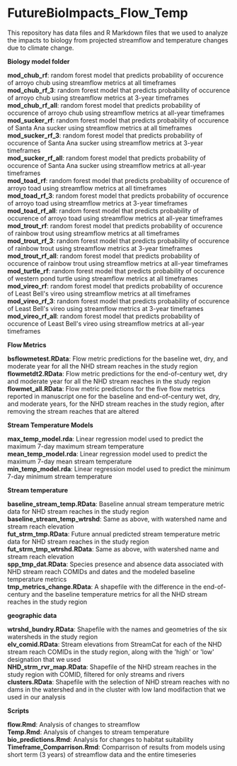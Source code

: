 # FutureBioImpacts_Flow_Temp  

This repository has data files and R Markdown files that we used to analyze the impacts to biology from projected streamflow and temperature changes due to climate change.  

**Biology model folder**   
  
**mod_chub_rf**: random forest model that predicts probability of occurence of arroyo chub using streamflow metrics at all timeframes   
**mod_chub_rf_3**: random forest model that predicts probability of occurence of arroyo chub using streamflow metrics at 3-year timeframes   
**mod_chub_rf_all**: random forest model that predicts probability of occurence of arroyo chub using streamflow metrics at all-year timeframes   
**mod_sucker_rf**: random forest model that predicts probability of occurence of Santa Ana sucker using streamflow metrics at all timeframes   
**mod_sucker_rf_3**: random forest model that predicts probability of occurence of Santa Ana sucker using streamflow metrics at 3-year timeframes   
**mod_sucker_rf_all**: random forest model that predicts probability of occurence of Santa Ana sucker using streamflow metrics at all-year timeframes   
**mod_toad_rf**: random forest model that predicts probability of occurence of arroyo toad using streamflow metrics at all timeframes   
**mod_toad_rf_3**: random forest model that predicts probability of occurence of arroyo toad using streamflow metrics at 3-year timeframes  
**mod_toad_rf_all**: random forest model that predicts probability of occurence of arroyo toad using streamflow metrics at all-year timeframes  
**mod_trout_rf**: random forest model that predicts probability of occurence of rainbow trout using streamflow metrics at all timeframes  
**mod_trout_rf_3**: random forest model that predicts probability of occurence of rainbow trout using streamflow metrics at 3-year timeframes  
**mod_trout_rf_all**: random forest model that predicts probability of occurence of rainbow trout using streamflow metrics at all-year timeframes  
**mod_turtle_rf**: random forest model that predicts probability of occurence of western pond turtle using streamflow metrics at all   timeframes  
**mod_vireo_rf**: random forest model that predicts probability of occurence of Least Bell's vireo using streamflow metrics at all timeframes  
**mod_vireo_rf_3**: random forest model that predicts probability of occurence of Least Bell's vireo using streamflow metrics at 3-year timeframes  
**mod_vireo_rf_all**: random forest model that predicts probability of occurence of Least Bell's vireo using streamflow metrics at all-year timeframes  



**Flow Metrics**  
  
**bsflowmetest.RData**: Flow metric predictions for the baseline wet, dry, and moderate year for all the NHD stream reaches in the study region   
**flowmetdt2.RData**: Flow metric predictions for the end-of-century wet, dry and moderate year for all the NHD stream reaches in the study region  
**flowmet_all.RData**: Flow metric predictions for the five flow metrics reported in manuscript one for the baseline and end-of-century wet, dry, and moderate years, for the NHD stream reaches in the study region, after removing the stream reaches that are altered  



**Stream Temperature Models**  
  
**max_temp_model.rda**: Linear regression model used to predict the maximum 7-day maximum stream temperature  
**mean_temp_model.rda**: Linear regression model used to predict the maximum 7-day mean stream temperature  
**min_temp_model.rda**: Linear regression model used to predict the  minimum 7-day minimum stream temperature  



**Stream temperature**  
  
**baseline_stream_temp.RData**:  Baseline annual stream temperature metric data for NHD stream reaches in the study region  
**baseline_stream_temp_wtrshd**:  Same as above, with watershed name and stream reach elevation   
**fut_strm_tmp.RData**:  Future annual predicted stream temperature metric data for NHD stream reaches in the study region  
**fut_strm_tmp_wtrshd.RData**:  Same as above, with watershed name and stream reach elevation   
**spp_tmp_dat.RData**:  Species presence and absence data associated with NHD stream reach COMIDs and dates and the modeled baseline temperature metrics  
**tmp_metrics_change.RData**: A shapefile with the difference in the end-of-century and the baseline temperature metrics for all the NHD stream reaches in the study region  



**geographic data**  
  
**wtrshd_bundry.RData**:  Shapefile with the names and geometries of the six watersheds in the study region  
**elv_comid.RData**: Stream elevations from StreamCat for each of the NHD stream reach COMIDs in the study region, along with the 'high' or 'low' designation that we used  
**NHD_strm_rvr_map.RData**: Shapefile of the NHD stream reaches in the study region with COMID, filtered for only streams and rivers  
**clusters.RData**: Shapefile with the selection of NHD stream reaches with no dams in the watershed and in the cluster with low land modifaction that we used in our analysis



**Scripts**  
  
**flow.Rmd**: Analysis of changes to streamflow  
**Temp.Rmd**:  Analysis of changes to stream temperature  
**bio_predictions.Rmd**:  Analysis for changes to habitat suitability  
**Timeframe_Comparrison.Rmd**:  Comparrison of results from models using short term (3 years) of streamflow data and the entire timeseries  
